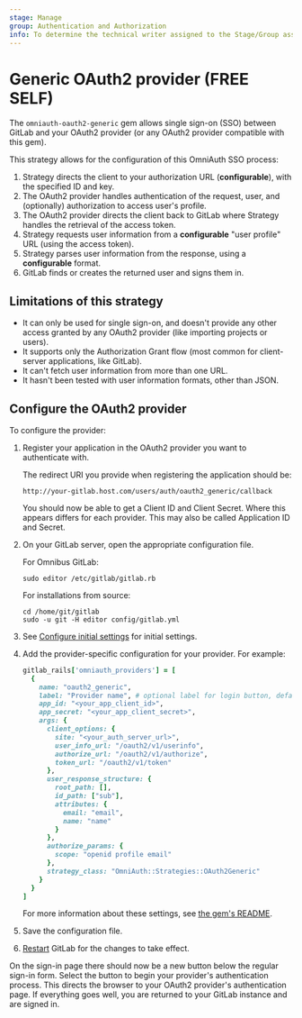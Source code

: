 ```yaml
---
stage: Manage
group: Authentication and Authorization
info: To determine the technical writer assigned to the Stage/Group associated with this page, see https://about.gitlab.com/handbook/engineering/ux/technical-writing/#assignments
---
```


# Generic OAuth2 provider **(FREE SELF)**

The `omniauth-oauth2-generic` gem allows single sign-on (SSO) between GitLab
and your OAuth2 provider (or any OAuth2 provider compatible with this gem).

This strategy allows for the configuration of this OmniAuth SSO process:

1. Strategy directs the client to your authorization URL (**configurable**), with
   the specified ID and key.
1. The OAuth2 provider handles authentication of the request, user, and (optionally)
   authorization to access user's profile.
1. The OAuth2 provider directs the client back to GitLab where Strategy handles
   the retrieval of the access token.
1. Strategy requests user information from a **configurable** "user profile"
   URL (using the access token).
1. Strategy parses user information from the response, using a **configurable**
   format.
1. GitLab finds or creates the returned user and signs them in.

## Limitations of this strategy

- It can only be used for single sign-on, and doesn't provide any other access
  granted by any OAuth2 provider (like importing projects or users).
- It supports only the Authorization Grant flow (most common for client-server
  applications, like GitLab).
- It can't fetch user information from more than one URL.
- It hasn't been tested with user information formats, other than JSON.

## Configure the OAuth2 provider

To configure the provider:

1. Register your application in the OAuth2 provider you want to authenticate with.

   The redirect URI you provide when registering the application should be:

   ```plaintext
   http://your-gitlab.host.com/users/auth/oauth2_generic/callback
   ```

   You should now be able to get a Client ID and Client Secret. Where this
   appears differs for each provider. This may also be called Application ID
   and Secret.

1. On your GitLab server, open the appropriate configuration file.

   For Omnibus GitLab:

   ```shell
   sudo editor /etc/gitlab/gitlab.rb
   ```

   For installations from source:

   ```shell
   cd /home/git/gitlab
   sudo -u git -H editor config/gitlab.yml
   ```

1. See [Configure initial settings](omniauth.md#configure-initial-settings) for
   initial settings.

1. Add the provider-specific configuration for your provider. For example:

   ```ruby
   gitlab_rails['omniauth_providers'] = [
     {
       name: "oauth2_generic",
       label: "Provider name", # optional label for login button, defaults to "Oauth2 Generic"
       app_id: "<your_app_client_id>",
       app_secret: "<your_app_client_secret>",
       args: {
         client_options: {
           site: "<your_auth_server_url>",
           user_info_url: "/oauth2/v1/userinfo",
           authorize_url: "/oauth2/v1/authorize",
           token_url: "/oauth2/v1/token"
         },
         user_response_structure: {
           root_path: [],
           id_path: ["sub"],
           attributes: {
             email: "email",
             name: "name"
           }
         },
         authorize_params: {
           scope: "openid profile email"
         },
         strategy_class: "OmniAuth::Strategies::OAuth2Generic"
       }
     }
   ]
   ```

   For more information about these settings, see [the gem's README](https://gitlab.com/satorix/omniauth-oauth2-generic#gitlab-config-example).

1. Save the configuration file.

1. [Restart](../administration/restart_gitlab.md#installations-from-source)
   GitLab for the changes to take effect.

On the sign-in page there should now be a new button below the regular sign-in
form. Select the button to begin your provider's authentication process. This
directs the browser to your OAuth2 provider's authentication page. If
everything goes well, you are returned to your GitLab instance and are
signed in.
